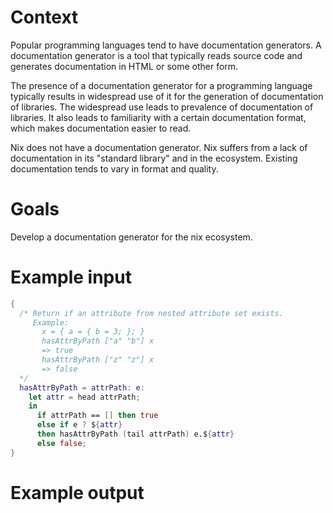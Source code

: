 # Context

Popular programming languages tend to have documentation generators.
A documentation generator is a tool that typically reads source code and generates documentation in HTML or some other form.

The presence of a documentation generator for a programming language typically results in widespread use of it for the generation of documentation of libraries. 
The widespread use leads to prevalence of documentation of libraries. 
It also leads to familiarity with a certain documentation format, which makes documentation easier to read.

Nix does not have a documentation generator.
Nix suffers from a lack of documentation in its "standard library" and in the ecosystem. 
Existing documentation tends to vary in format and quality.

# Goals

Develop a documentation generator for the nix ecosystem.

# Example input

```nix
{
  /* Return if an attribute from nested attribute set exists.
     Example:
       x = { a = { b = 3; }; }
       hasAttrByPath ["a" "b"] x
       => true
       hasAttrByPath ["z" "z"] x
       => false
  */
  hasAttrByPath = attrPath: e:
    let attr = head attrPath;
    in
      if attrPath == [] then true
      else if e ? ${attr}
      then hasAttrByPath (tail attrPath) e.${attr}
      else false;
}
```

# Example output


